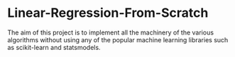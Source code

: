 # Linear-Regression-From-Scratch
The aim of this project is to implement all the machinery of the various algorithms without using any of the popular machine learning libraries such as scikit-learn and statsmodels.

